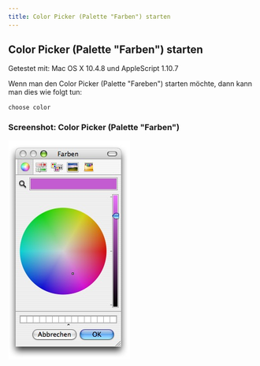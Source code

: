 ```yaml
---
title: Color Picker (Palette "Farben") starten
---
```


## Color Picker (Palette "Farben") starten

Getestet mit: Mac OS X 10.4.8 und AppleScript 1.10.7

Wenn man den Color Picker (Palette "Fareben") starten möchte, dann kann man dies wie folgt tun:

```applescript
choose color
```

### Screenshot: Color Picker (Palette "Farben")

![Screenshot: Color Picker (Palette "Farben")](Color-Picker-starten.jpg)
